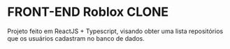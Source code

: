 # FRONT-END Roblox CLONE

Projeto feito em ReactJS + Typescript, visando obter uma lista repositórios que os usuários cadastram no banco de dados.
